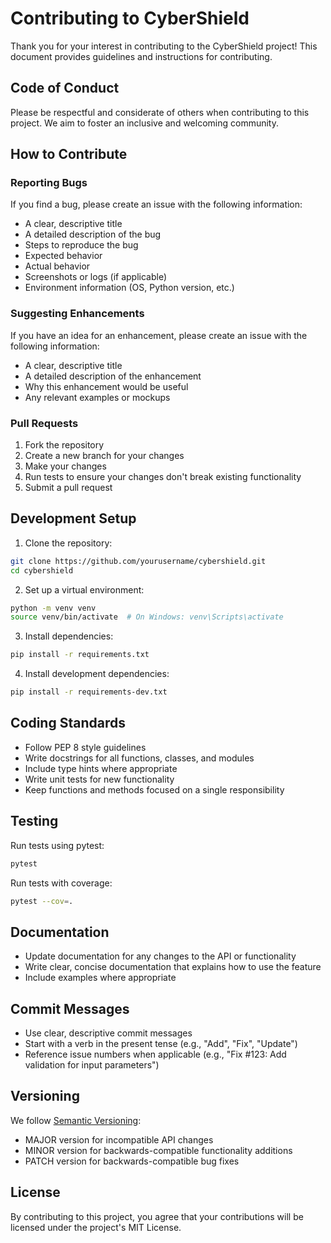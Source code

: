 # Contributing to CyberShield

Thank you for your interest in contributing to the CyberShield project! This document provides guidelines and instructions for contributing.

## Code of Conduct

Please be respectful and considerate of others when contributing to this project. We aim to foster an inclusive and welcoming community.

## How to Contribute

### Reporting Bugs

If you find a bug, please create an issue with the following information:

- A clear, descriptive title
- A detailed description of the bug
- Steps to reproduce the bug
- Expected behavior
- Actual behavior
- Screenshots or logs (if applicable)
- Environment information (OS, Python version, etc.)

### Suggesting Enhancements

If you have an idea for an enhancement, please create an issue with the following information:

- A clear, descriptive title
- A detailed description of the enhancement
- Why this enhancement would be useful
- Any relevant examples or mockups

### Pull Requests

1. Fork the repository
2. Create a new branch for your changes
3. Make your changes
4. Run tests to ensure your changes don't break existing functionality
5. Submit a pull request

## Development Setup

1. Clone the repository:
```bash
git clone https://github.com/yourusername/cybershield.git
cd cybershield
```

2. Set up a virtual environment:
```bash
python -m venv venv
source venv/bin/activate  # On Windows: venv\Scripts\activate
```

3. Install dependencies:
```bash
pip install -r requirements.txt
```

4. Install development dependencies:
```bash
pip install -r requirements-dev.txt
```

## Coding Standards

- Follow PEP 8 style guidelines
- Write docstrings for all functions, classes, and modules
- Include type hints where appropriate
- Write unit tests for new functionality
- Keep functions and methods focused on a single responsibility

## Testing

Run tests using pytest:
```bash
pytest
```

Run tests with coverage:
```bash
pytest --cov=.
```

## Documentation

- Update documentation for any changes to the API or functionality
- Write clear, concise documentation that explains how to use the feature
- Include examples where appropriate

## Commit Messages

- Use clear, descriptive commit messages
- Start with a verb in the present tense (e.g., "Add", "Fix", "Update")
- Reference issue numbers when applicable (e.g., "Fix #123: Add validation for input parameters")

## Versioning

We follow [Semantic Versioning](https://semver.org/):

- MAJOR version for incompatible API changes
- MINOR version for backwards-compatible functionality additions
- PATCH version for backwards-compatible bug fixes

## License

By contributing to this project, you agree that your contributions will be licensed under the project's MIT License.